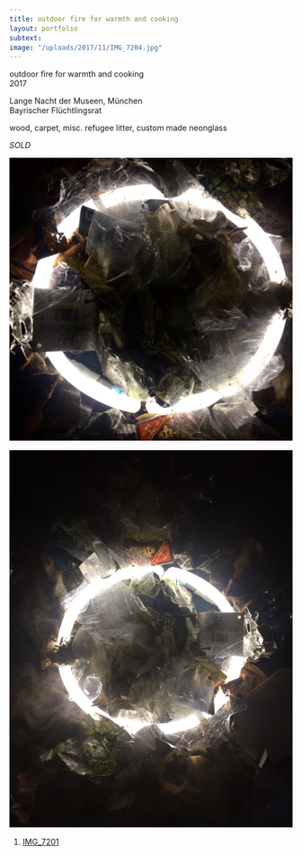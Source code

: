 ```yaml
---
title: outdoor fire for warmth and cooking
layout: portfolio
subtext: 
image: "/uploads/2017/11/IMG_7204.jpg"
---
```

outdoor fire for warmth and cooking  
2017

Lange Nacht der Museen, München  
Bayrischer Flüchtlingsrat

wood, carpet, misc. refugee litter, custom made neonglass

_SOLD_

![Crash Door](/uploads/2017/11/IMG_7204.jpg)

![Crash Door](/uploads/2017/11/IMG_7202-e1509964415498.jpg)

<div class="wp-playlist wp-video-playlist wp-playlist-light">

<noscript>

1.  [IMG_7201](/uploads/2017/11/IMG_7201.mov)

</noscript>

<script type="application/json" class="wp-playlist-script">{"type":"video","tracklist":true,"tracknumbers":true,"images":true,"artists":true,"tracks":[{"src":"http:\/\/www.emanuelmooner.com\/wp-content\/uploads\/2017\/11\/IMG_7201.mov","type":"video\/quicktime","title":"IMG_7201","caption":"","description":"","meta":{"length_formatted":"0:40"},"dimensions":{"original":{"width":1280,"height":720},"resized":{"width":1898,"height":1068}},"image":{"src":"http:\/\/www.emanuelmooner.com\/wp-includes\/images\/media\/video.png","width":48,"height":64},"thumb":{"src":"http:\/\/www.emanuelmooner.com\/wp-includes\/images\/media\/video.png","width":48,"height":64}}]}</script></div>